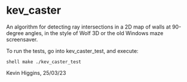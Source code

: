 # kev_caster

An algorithm for detecting ray intersections in a 2D map of walls at 90-degree angles, in the style of Wolf 3D or the old Windows maze screensaver.

To run the tests, go into kev_caster_test, and execute:

``shell
make
./kev_caster_test
``

Kevin Higgins, 25/03/23